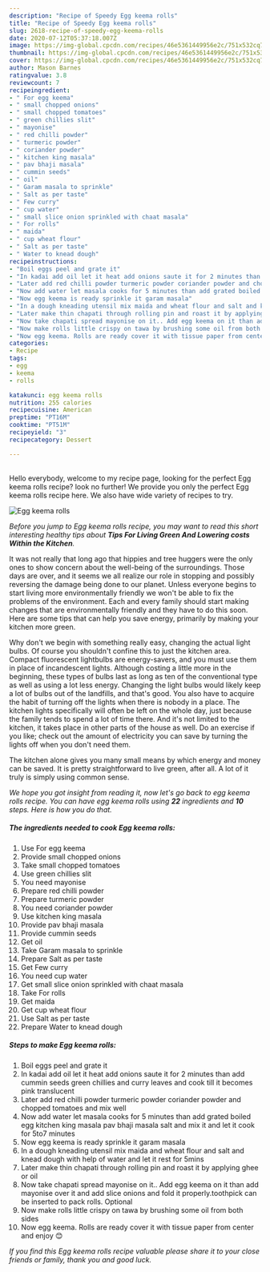 ```yaml
---
description: "Recipe of Speedy Egg keema rolls"
title: "Recipe of Speedy Egg keema rolls"
slug: 2618-recipe-of-speedy-egg-keema-rolls
date: 2020-07-12T05:37:18.007Z
image: https://img-global.cpcdn.com/recipes/46e5361449956e2c/751x532cq70/egg-keema-rolls-recipe-main-photo.jpg
thumbnail: https://img-global.cpcdn.com/recipes/46e5361449956e2c/751x532cq70/egg-keema-rolls-recipe-main-photo.jpg
cover: https://img-global.cpcdn.com/recipes/46e5361449956e2c/751x532cq70/egg-keema-rolls-recipe-main-photo.jpg
author: Mason Barnes
ratingvalue: 3.8
reviewcount: 7
recipeingredient:
- " For egg keema"
- " small chopped onions"
- " small chopped tomatoes"
- " green chillies slit"
- " mayonise"
- " red chilli powder"
- " turmeric powder"
- " coriander powder"
- " kitchen king masala"
- " pav bhaji masala"
- " cummin seeds"
- " oil"
- " Garam masala to sprinkle"
- " Salt as per taste"
- " Few curry"
- " cup water"
- " small slice onion sprinkled with chaat masala"
- " For rolls"
- " maida"
- " cup wheat flour"
- " Salt as per taste"
- " Water to knead dough"
recipeinstructions:
- "Boil eggs peel and grate it"
- "In kadai add oil let it heat add onions saute it for 2 minutes than add cummin seeds green chillies and curry leaves and cook till it becomes pink translucent"
- "Later add red chilli powder turmeric powder coriander powder and chopped tomatoes and mix well"
- "Now add water let masala cooks for 5 minutes than add grated boiled egg kitchen king masala pav bhaji masala salt and mix it and let it cook for 5to7 minutes"
- "Now egg keema is ready sprinkle it garam masala"
- "In a dough kneading utensil mix maida and wheat flour and salt and knead dough with help of water and let it rest for 5mins"
- "Later make thin chapati through rolling pin and roast it by applying ghee or oil"
- "Now take chapati spread mayonise on it.. Add egg keema on it than add mayonise over it and add slice onions and fold it properly.toothpick can be inserted to pack rolls. Optional"
- "Now make rolls little crispy on tawa by brushing some oil from both sides"
- "Now egg keema. Rolls are ready cover it with tissue paper from center and enjoy 😊"
categories:
- Recipe
tags:
- egg
- keema
- rolls

katakunci: egg keema rolls 
nutrition: 255 calories
recipecuisine: American
preptime: "PT16M"
cooktime: "PT51M"
recipeyield: "3"
recipecategory: Dessert

---
```

<br>
Hello everybody, welcome to my recipe page, looking for the perfect Egg keema rolls recipe? look no further! We provide you only the perfect Egg keema rolls recipe here. We also have wide variety of recipes to try.
<br>


![Egg keema rolls](https://img-global.cpcdn.com/recipes/46e5361449956e2c/751x532cq70/egg-keema-rolls-recipe-main-photo.jpg)

<i>Before you jump to Egg keema rolls recipe, you may want to read this short interesting healthy tips about 
<strong>Tips For Living Green And Lowering costs Within the Kitchen</strong>.</i>
</br>

It was not really that long ago that hippies and tree huggers were the only ones to show concern about the well-being of the surroundings. Those days are over, and it seems we all realize our role in stopping and possibly reversing the damage being done to our planet. Unless everyone begins to start living more environmentally friendly we won't be able to fix the problems of the environment. Each and every family should start making changes that are environmentally friendly and they have to do this soon. Here are some tips that can help you save energy, primarily by making your kitchen more green.

Why don't we begin with something really easy, changing the actual light bulbs. Of course you shouldn't confine this to just the kitchen area. Compact fluorescent lightbulbs are energy-savers, and you must use them in place of incandescent lights. Although costing a little more in the beginning, these types of bulbs last as long as ten of the conventional type as well as using a lot less energy. Changing the light bulbs would likely keep a lot of bulbs out of the landfills, and that's good. You also have to acquire the habit of turning off the lights when there is nobody in a place. The kitchen lights specifically will often be left on the whole day, just because the family tends to spend a lot of time there. And it's not limited to the kitchen, it takes place in other parts of the house as well. Do an exercise if you like; check out the amount of electricity you can save by turning the lights off when you don't need them.

The kitchen alone gives you many small means by which energy and money can be saved. It is pretty straightforward to live green, after all. A lot of it truly is simply using common sense.


<i>We hope you got insight from reading it, now let's go back to egg keema rolls recipe. You can have egg keema rolls using <strong>22</strong> ingredients and <strong>10</strong> steps. Here is how you do that.
</i>

##### The ingredients needed to cook Egg keema rolls:

1. Use  For egg keema
1. Provide  small chopped onions
1. Take  small chopped tomatoes
1. Use  green chillies slit
1. You need  mayonise
1. Prepare  red chilli powder
1. Prepare  turmeric powder
1. You need  coriander powder
1. Use  kitchen king masala
1. Provide  pav bhaji masala
1. Provide  cummin seeds
1. Get  oil
1. Take  Garam masala to sprinkle
1. Prepare  Salt as per taste
1. Get  Few curry
1. You need  cup water
1. Get  small slice onion sprinkled with chaat masala
1. Take  For rolls
1. Get  maida
1. Get  cup wheat flour
1. Use  Salt as per taste
1. Prepare  Water to knead dough


##### Steps to make Egg keema rolls:

1. Boil eggs peel and grate it
1. In kadai add oil let it heat add onions saute it for 2 minutes than add cummin seeds green chillies and curry leaves and cook till it becomes pink translucent
1. Later add red chilli powder turmeric powder coriander powder and chopped tomatoes and mix well
1. Now add water let masala cooks for 5 minutes than add grated boiled egg kitchen king masala pav bhaji masala salt and mix it and let it cook for 5to7 minutes
1. Now egg keema is ready sprinkle it garam masala
1. In a dough kneading utensil mix maida and wheat flour and salt and knead dough with help of water and let it rest for 5mins
1. Later make thin chapati through rolling pin and roast it by applying ghee or oil
1. Now take chapati spread mayonise on it.. Add egg keema on it than add mayonise over it and add slice onions and fold it properly.toothpick can be inserted to pack rolls. Optional
1. Now make rolls little crispy on tawa by brushing some oil from both sides
1. Now egg keema. Rolls are ready cover it with tissue paper from center and enjoy 😊


<i>If you find this Egg keema rolls recipe valuable please share it to your close friends or family, thank you and good luck.</i>
